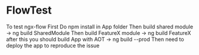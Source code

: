 # FlowTest
To test ngx-flow
First Do npm install in App folder
Then build shared module -> ng build SharedModule
Then build FeatureX module -> ng build FeatureX
after this you should build App with AOT -> ng build --prod
Then need to deploy the app to reproduce the issue

